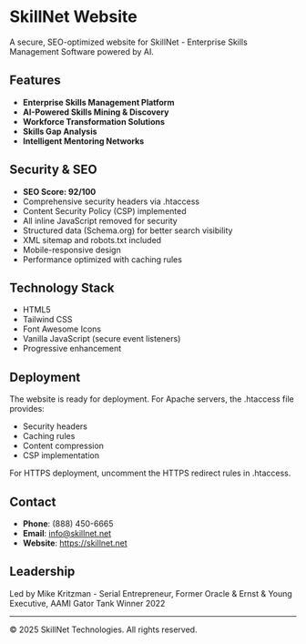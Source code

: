 # SkillNet Website

A secure, SEO-optimized website for SkillNet - Enterprise Skills Management Software powered by AI.

## Features

- **Enterprise Skills Management Platform**
- **AI-Powered Skills Mining & Discovery**
- **Workforce Transformation Solutions**
- **Skills Gap Analysis**
- **Intelligent Mentoring Networks**

## Security & SEO

- **SEO Score: 92/100**
- Comprehensive security headers via .htaccess
- Content Security Policy (CSP) implemented
- All inline JavaScript removed for security
- Structured data (Schema.org) for better search visibility
- XML sitemap and robots.txt included
- Mobile-responsive design
- Performance optimized with caching rules

## Technology Stack

- HTML5
- Tailwind CSS
- Font Awesome Icons
- Vanilla JavaScript (secure event listeners)
- Progressive enhancement

## Deployment

The website is ready for deployment. For Apache servers, the .htaccess file provides:
- Security headers
- Caching rules
- Content compression
- CSP implementation

For HTTPS deployment, uncomment the HTTPS redirect rules in .htaccess.

## Contact

- **Phone**: (888) 450-6665
- **Email**: info@skillnet.net
- **Website**: https://skillnet.net

## Leadership

Led by Mike Kritzman - Serial Entrepreneur, Former Oracle & Ernst & Young Executive, AAMI Gator Tank Winner 2022

---

© 2025 SkillNet Technologies. All rights reserved.